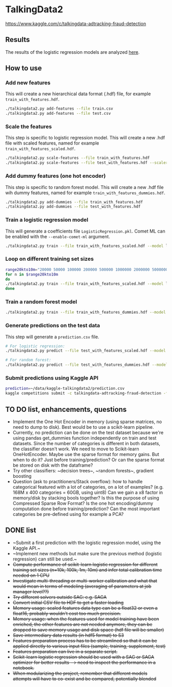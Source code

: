 # TalkingData2

https://www.kaggle.com/c/talkingdata-adtracking-fraud-detection

## Results

The results of the logistic regression models are analyzed [here](results/logreg_results.ipynb).

## How to use

### Add new features

This will create a new hierarchical data format (.hdf) file, for example `train_with_features.hdf`.

```bash
./talkingdata2.py add-features --file train.csv
./talkingdata2.py add-features --file test.csv
```

### Scale the features

This step is specific to logistic regression model. This will create a new .hdf file with scaled features, named for example `train_with_features_scaled.hdf`.

```bash
./talkingdata2.py scale-features --file train_with_features.hdf
./talkingdata2.py scale-features --file test_with_features.hdf --scaler StandardScaler.pkl
```

### Add dummy features (one hot encoder)

This step is specific to random forest model. This will create a new .hdf file wih dummy features, named for example `train_with_features_dummies.hdf`.

```bash
./talkingdata2.py add-dummies --file train_with_features.hdf
./talkingdata2.py add-dummies --file test_with_features.hdf
```

### Train a logistic regression model
This will generate a coefficients file `LogisticRegression.pkl`. Comet ML can be enabled with the `--enable-comet-ml` argument.
```bash
./talkingdata2.py train --file train_with_features_scaled.hdf --model logreg --enable-comet-ml --n-training 10000000
```

### Loop on different training set sizes
```bash
range20kto10m="20000 50000 100000 200000 500000 1000000 2000000 5000000 10000000"
for n in $range20kto10m
do
./talkingdata2.py train --file train_with_features_scaled.hdf --model logreg --n-training $n
done
```

### Train a random forest model
```bash
./talkingdata2.py train --file train_with_features_dummies.hdf --model randomforest --n-training 10000
```

### Generate predictions on the test data

This step will generate a `prediction.csv` file.

```bash
# For logistic regression:
./talkingdata2.py predict --file test_with_features_scaled.hdf --model LogisticRegression.pkl

# For random forest:
./talkingdata2.py predict --file test_with_features_dummies.hdf --model Pipeline.pkl
```

### Submit predictions using Kaggle API
```bash
prediction=~/data/kaggle-talkingdata2/prediction.csv
kaggle competitions submit -c talkingdata-adtracking-fraud-detection -f $prediction -m 'Submission'
```


## TO DO list, enhancements, questions
* Implement the One Hot Encoder in memory (using sparse matrices, no need to dump to disk). Best would be to use a scikit-learn pipeline.
* Currently, no prediction can be done on the test dataset because we're using pandas get_dummies function independently on train and test datasets. Since the number of categories is different in both datasets, the classifier doesn't work. We need to move to Scikit-learn OneHotEncoder. Maybe use the sparse format for memory gains. But when to do it? Just before training/prediction? Or can the sparse format be stored on disk with the dataframe?
* Try other classifiers: ~decision trees~, ~random forests~, gradient boosting
* Question (ask to practitioners/Stack overflow): how to handle categorical featured with a lot of categories, on a lot of examples? (e.g. 168M x 400 categories = 60GB, using uint8) Can we gain a x8 factor in memory/disk by stacking bools together? Is this the purpose of using Compressed Sparse Row Format? Is the one hot encoding/dummy computation done before training/prediction? Can the most important categories be pre-defined using for example a PCA?


## DONE list
* ~Submit a first prediction with the logistic regression model, using the Kaggle API.~
* ~Implement new methods but make sure the previous method (logistic regression) can still be used.~
* ~~Compute performance of scikit-learn logistic regression for different training set sizes (n=10k, 100k, 1m, 10m) and infer total calibration time needed on 1 CPU~~
* ~~Investigate multi-threading or multi-worker calibration and what that would mean in terms of modeling (averaging of parameters at job manager level??)~~
* ~~Try different solvers outside SAG: e.g. SAGA~~
* ~~Convert initial CSV file to HDF to get a faster loading~~
* ~~Memory usage: scaled features data type can be a float32 or even a float16, probably wouldn't cost too much precision.~~
* ~~Memory usage: when the features used for model training have been enriched, the other features are not needed anymore, they can be dropped to save memory usage and disk space (hdf file will be smaller)~~
* ~~Save intermediary data results (in hdf5 format) to S3~~
* ~~Features preparation process has to be streamlined so that it can be applied directly to various input files (sample, training, supplement, test)~~
* ~~Features preparation can live in a separate script.~~
* ~~Scikit-learn logistic regression should be used with a SAG or SAGA optimizer for better results --> need to inspect the performance in a notebook.~~
* ~~When modularizing the project, remember that different models attempts will have to co-exist and be compared, potentially blended~~

